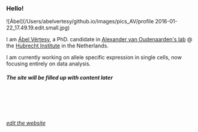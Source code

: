 ### Hello!

![Ábel](/Users/abelvertesy/github.io/images/pics_AV/profile 2016-01-22_17.49.19.edit.small.jpg)

I am [Ábel Vértesy](https://github.com/vertesy), a PhD. candidate in [Alexander van Oudenaarden's lab](http://www.hubrecht.eu/research/vanoudenaarden) @ the [Hubrecht Institute](http://www.hubrecht.eu) in the Netherlands.


I am currently working on allele specific expression in single cells, now focusing entirely on data analysis.

#### *The site will be filled up with content later*

 <br/> <br/> <br/> <br/> <br/>
[*edit the website*](https://github.com/vertesy/vertesy.github.io/generated_pages/new)